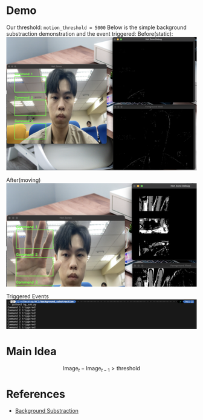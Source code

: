 # Demo
Our threshold: ```motion_threshold = 5000```
Below is the simple background substraction demonstration and the event triggered:
Before(static):
![bf](images/bf.png)

After(moving)
![af](images/af.png)

Triggered Events
![event](images/triggered.png)

# Main Idea
$$ \text{Image}_t - \text{Image}_{t-1} > \text{threshold} $$


# References
* [Background Substraction](https://medium.com/@muhammadsabih56/background-subtraction-in-computer-vision-402ddc79cb1b)